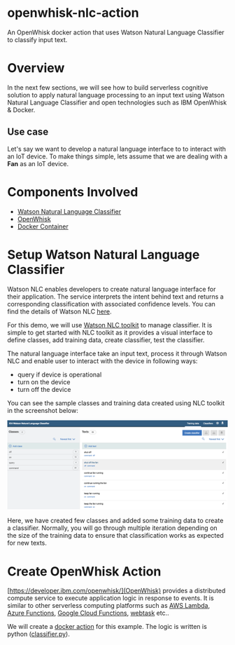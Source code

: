 # openwhisk-nlc-action
An OpenWhisk docker action that uses Watson Natural Language Classifier to classify input text.

# Overview
In the next few sections, we will see how to build serverless cognitive solution to apply natural language processing to an input text using Watson Natural Language Classifier and open technologies such as IBM OpenWhisk & Docker.

## Use case
Let's say we want to develop a natural language interface to to interact with an IoT device. To make things simple, lets assume that we are dealing with a **Fan** as an IoT device.

# Components Involved
- [Watson Natural Language Classifier](https://www.ibm.com/watson/developercloud/nl-classifier.html)
- [OpenWhisk](https://new-console.ng.bluemix.net/openwhisk/)
- [Docker Container](https://www.docker.com/)

# Setup Watson Natural Language Classifier
Watson NLC enables developers to create natural language interface for their application. The service interprets the intent behind text and returns a corresponding classification with associated confidence levels. You can find the details of Watson NLC [here](https://www.ibm.com/watson/developercloud/nl-classifier.html).

For this demo, we will use [Watson NLC toolkit](https://www.ibm.com/watson/developercloud/doc/nl-classifier/tool_overview.shtml) to manage classifier. It is simple to get started with NLC toolkit as it provides a visual interface to define classes, add training data, create classifier, test the classifier.

The natural language interface take an input text, process it through Watson NLC and enable user to interact with the device in following ways:
 - query if device is operational
 - turn on the device
 - turn off the device

You can see the sample classes and training data created using NLC toolkit in the screenshot below:

![Training](screenshots/train.png "NLC Toolkit")

Here, we have created few classes and added some training data to create a classifier. Normally, you will go through multiple iteration depending on the size of the training data to ensure that classification works as expected for new texts.

# Create OpenWhisk Action
[https://developer.ibm.com/openwhisk/](OpenWhisk) provides a distributed compute service to execute application logic in response to events. It is similar to other serverless computing platforms such as [AWS Lambda](https://aws.amazon.com/lambda/), [Azure Functions](https://azure.microsoft.com/en-us/services/functions/), [Google Cloud Functions](https://cloud.google.com/functions/), [webtask](https://webtask.io/) etc..

We will create a [docker action](https://console.ng.bluemix.net/docs/openwhisk/openwhisk_actions.html#openwhisk_actions_docker) for this example. The logic is written is python ([classifier.py](docker-action)).

 
